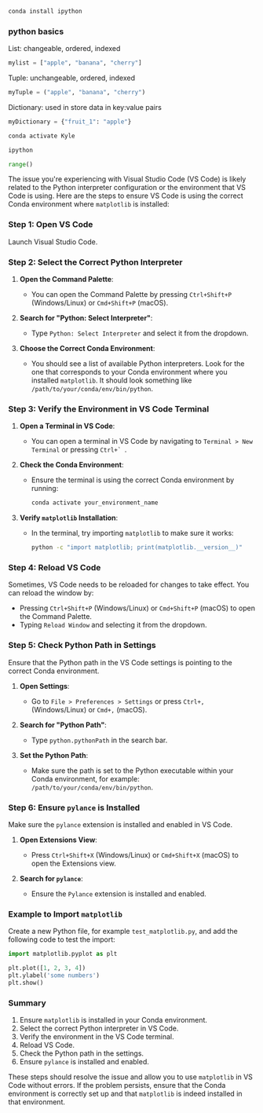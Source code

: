 ```bash
conda install ipython
```

### python basics
List: changeable, ordered, indexed
```python
mylist = ["apple", "banana", "cherry"]
```
Tuple: unchangeable, ordered, indexed
```python
myTuple = ("apple", "banana", "cherry")
```

Dictionary: used in store data in key:value pairs
```python
myDictionary = {"fruit_1": "apple"}
```

```bash
conda activate Kyle
```

```bash
ipython
```

```python
range()
```

The issue you're experiencing with Visual Studio Code (VS Code) is likely related to the Python interpreter configuration or the environment that VS Code is using. Here are the steps to ensure VS Code is using the correct Conda environment where `matplotlib` is installed:

### Step 1: Open VS Code

Launch Visual Studio Code.

### Step 2: Select the Correct Python Interpreter

1. **Open the Command Palette**:
   - You can open the Command Palette by pressing `Ctrl+Shift+P` (Windows/Linux) or `Cmd+Shift+P` (macOS).

2. **Search for "Python: Select Interpreter"**:
   - Type `Python: Select Interpreter` and select it from the dropdown.

3. **Choose the Correct Conda Environment**:
   - You should see a list of available Python interpreters. Look for the one that corresponds to your Conda environment where you installed `matplotlib`. It should look something like `/path/to/your/conda/env/bin/python`.

### Step 3: Verify the Environment in VS Code Terminal

1. **Open a Terminal in VS Code**:
   - You can open a terminal in VS Code by navigating to `Terminal > New Terminal` or pressing ``Ctrl+` ``.

2. **Check the Conda Environment**:
   - Ensure the terminal is using the correct Conda environment by running:

     ```bash
     conda activate your_environment_name
     ```

3. **Verify `matplotlib` Installation**:
   - In the terminal, try importing `matplotlib` to make sure it works:

     ```bash
     python -c "import matplotlib; print(matplotlib.__version__)"
     ```

### Step 4: Reload VS Code

Sometimes, VS Code needs to be reloaded for changes to take effect. You can reload the window by:

- Pressing `Ctrl+Shift+P` (Windows/Linux) or `Cmd+Shift+P` (macOS) to open the Command Palette.
- Typing `Reload Window` and selecting it from the dropdown.

### Step 5: Check Python Path in Settings

Ensure that the Python path in the VS Code settings is pointing to the correct Conda environment.

1. **Open Settings**:
   - Go to `File > Preferences > Settings` or press `Ctrl+,` (Windows/Linux) or `Cmd+,` (macOS).

2. **Search for "Python Path"**:
   - Type `python.pythonPath` in the search bar.

3. **Set the Python Path**:
   - Make sure the path is set to the Python executable within your Conda environment, for example: `/path/to/your/conda/env/bin/python`.

### Step 6: Ensure `pylance` is Installed

Make sure the `pylance` extension is installed and enabled in VS Code.

1. **Open Extensions View**:
   - Press `Ctrl+Shift+X` (Windows/Linux) or `Cmd+Shift+X` (macOS) to open the Extensions view.

2. **Search for `pylance`**:
   - Ensure the `Pylance` extension is installed and enabled.

### Example to Import `matplotlib`

Create a new Python file, for example `test_matplotlib.py`, and add the following code to test the import:

```python
import matplotlib.pyplot as plt

plt.plot([1, 2, 3, 4])
plt.ylabel('some numbers')
plt.show()
```

### Summary

1. Ensure `matplotlib` is installed in your Conda environment.
2. Select the correct Python interpreter in VS Code.
3. Verify the environment in the VS Code terminal.
4. Reload VS Code.
5. Check the Python path in the settings.
6. Ensure `pylance` is installed and enabled.

These steps should resolve the issue and allow you to use `matplotlib` in VS Code without errors. If the problem persists, ensure that the Conda environment is correctly set up and that `matplotlib` is indeed installed in that environment.